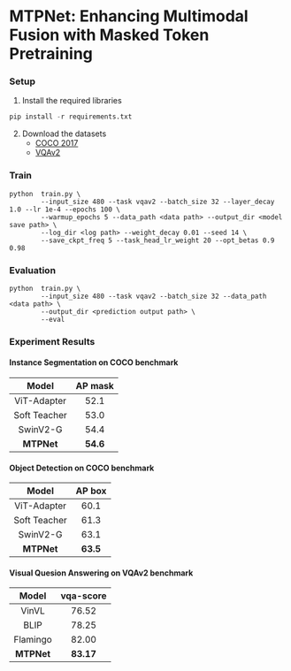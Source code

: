 # MTPNet: Enhancing Multimodal Fusion with Masked Token Pretraining

### Setup

1. Install the required libraries

```python
pip install -r requirements.txt
```

2. Download the datasets 
   - [COCO 2017](https://cocodataset.org/#download)
   - [VQAv2](https://visualqa.org/download.html)

### Train

```
python  train.py \
        --input_size 480 --task vqav2 --batch_size 32 --layer_decay 1.0 --lr 1e-4 --epochs 100 \ 
        --warmup_epochs 5 --data_path <data path> --output_dir <model save path> \
        --log_dir <log path> --weight_decay 0.01 --seed 14 \
        --save_ckpt_freq 5 --task_head_lr_weight 20 --opt_betas 0.9 0.98
```

### Evaluation

```
python  train.py \
        --input_size 480 --task vqav2 --batch_size 32 --data_path <data path> \
        --output_dir <prediction output path> \
        --eval
```



### Experiment Results

#### Instance Segmentation on COCO benchmark

|    Model     | AP mask  |
| :----------: | :------: |
| ViT-Adapter  |   52.1   |
| Soft Teacher |   53.0   |
|   SwinV2-G   |   54.4   |
|  **MTPNet**  | **54.6** |

#### Object Detection on COCO benchmark

|    Model     |  AP box  |
| :----------: | :------: |
| ViT-Adapter  |   60.1   |
| Soft Teacher |   61.3   |
|   SwinV2-G   |   63.1   |
|  **MTPNet**  | **63.5** |

#### Visual Quesion Answering on VQAv2 benchmark

|   Model    | vqa-score |
| :--------: | :-------: |
|   VinVL    |   76.52   |
|    BLIP    |   78.25   |
|  Flamingo  |   82.00   |
| **MTPNet** | **83.17** |

